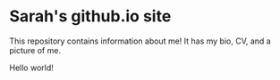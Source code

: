 # Sarah's github.io site

This repository contains information about me! It has my bio, CV, and a picture of me.

Hello world! 

